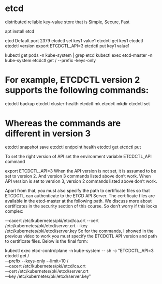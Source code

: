 # etcd
distributed reliable key-value store that is Simple, Secure, Fast

apt install etcd

etcd
Default port 2379
etcdctl set key1 value1
etcdctl get key1
etcdctl
etcdctl version
export ETCDCTL_API=3
etcdctl put key1 value1

kubectl get pods -n kube-system | grep etcd
kubectl exec etcd-master -n kube-system etcdctl get / --prefix -keys-only

# For example, ETCDCTL version 2 supports the following commands:

etcdctl backup
etcdctl cluster-health
etcdctl mk
etcdctl mkdir
etcdctl set

# Whereas the commands are different in version 3

etcdctl snapshot save
etcdctl endpoint health
etcdctl get
etcdctl put

To set the right version of API set the environment variable ETCDCTL_API command

export ETCDCTL_API=3
When the API version is not set, it is assumed to be set to version 2. And version 3 commands listed above don’t work. When API version is set to version 3, version 2 commands listed above don’t work.

Apart from that, you must also specify the path to certificate files so that ETCDCTL can authenticate to the ETCD API Server. The certificate files are available in the etcd-master at the following path. We discuss more about certificates in the security section of this course. So don’t worry if this looks complex:

--cacert /etc/kubernetes/pki/etcd/ca.crt
--cert /etc/kubernetes/pki/etcd/server.crt
--key /etc/kubernetes/pki/etcd/server.key
So for the commands, I showed in the previous video to work you must specify the ETCDCTL API version and path to certificate files. Below is the final form:

kubectl exec etcd-controlplane -n kube-system -- sh -c "ETCDCTL_API=3 etcdctl get / \
  --prefix --keys-only --limit=10 / \
  --cacert /etc/kubernetes/pki/etcd/ca.crt \
  --cert /etc/kubernetes/pki/etcd/server.crt \
  --key /etc/kubernetes/pki/etcd/server.key"






